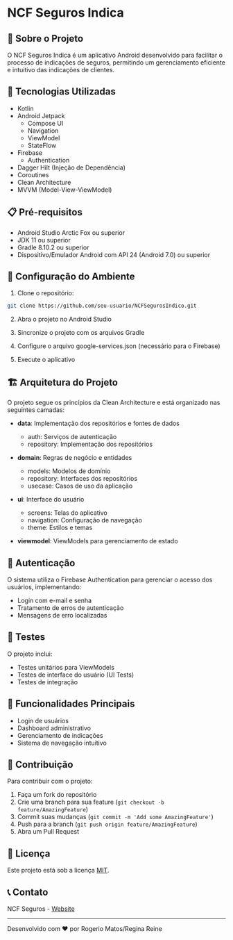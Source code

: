# NCF Seguros Indica

## 📱 Sobre o Projeto
O NCF Seguros Indica é um aplicativo Android desenvolvido para facilitar o processo de indicações de seguros, permitindo um gerenciamento eficiente e intuitivo das indicações de clientes.

## 🚀 Tecnologias Utilizadas
- Kotlin
- Android Jetpack
  - Compose UI
  - Navigation
  - ViewModel
  - StateFlow
- Firebase
  - Authentication
- Dagger Hilt (Injeção de Dependência)
- Coroutines
- Clean Architecture
- MVVM (Model-View-ViewModel)

## 📋 Pré-requisitos
- Android Studio Arctic Fox ou superior
- JDK 11 ou superior
- Gradle 8.10.2 ou superior
- Dispositivo/Emulador Android com API 24 (Android 7.0) ou superior

## 🔧 Configuração do Ambiente
1. Clone o repositório:
```bash
git clone https://github.com/seu-usuario/NCFSegurosIndico.git
```

2. Abra o projeto no Android Studio

3. Sincronize o projeto com os arquivos Gradle

4. Configure o arquivo google-services.json (necessário para o Firebase)

5. Execute o aplicativo

## 🏗️ Arquitetura do Projeto
O projeto segue os princípios da Clean Architecture e está organizado nas seguintes camadas:

- **data**: Implementação dos repositórios e fontes de dados
  - auth: Serviços de autenticação
  - repository: Implementação dos repositórios

- **domain**: Regras de negócio e entidades
  - models: Modelos de domínio
  - repository: Interfaces dos repositórios
  - usecase: Casos de uso da aplicação

- **ui**: Interface do usuário
  - screens: Telas do aplicativo
  - navigation: Configuração de navegação
  - theme: Estilos e temas

- **viewmodel**: ViewModels para gerenciamento de estado

## 🔐 Autenticação
O sistema utiliza o Firebase Authentication para gerenciar o acesso dos usuários, implementando:
- Login com e-mail e senha
- Tratamento de erros de autenticação
- Mensagens de erro localizadas

## 🧪 Testes
O projeto inclui:
- Testes unitários para ViewModels
- Testes de interface do usuário (UI Tests)
- Testes de integração

## 📱 Funcionalidades Principais
- Login de usuários
- Dashboard administrativo
- Gerenciamento de indicações
- Sistema de navegação intuitivo

## 🤝 Contribuição
Para contribuir com o projeto:
1. Faça um fork do repositório
2. Crie uma branch para sua feature (`git checkout -b feature/AmazingFeature`)
3. Commit suas mudanças (`git commit -m 'Add some AmazingFeature'`)
4. Push para a branch (`git push origin feature/AmazingFeature`)
5. Abra um Pull Request

## 📄 Licença
Este projeto está sob a licença [MIT](https://opensource.org/licenses/MIT).

## 📞 Contato
NCF Seguros - [Website](https://www.ncfseguros.com.br)

---
Desenvolvido com ❤️ por Rogerio Matos/Regina Reine